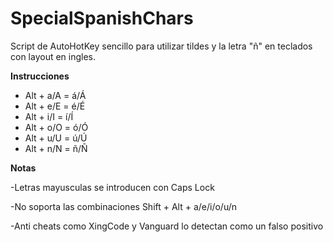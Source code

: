 # SpecialSpanishChars
Script de AutoHotKey sencillo para utilizar tildes y  la letra "ñ" en teclados con layout en ingles.


<b>Instrucciones</b>
<ul>
  <li>Alt + a/A = á/Á</li>
  <li>Alt + e/E = é/É</li>
  <li>Alt + i/I = í/Í</li>
  <li>Alt + o/O = ó/Ó</li>
  <li>Alt + u/U = ú/Ú</li>
  <li>Alt + n/N = ñ/Ñ</li>
</ul>

<b>Notas</b></br>
<p>-Letras mayusculas se introducen con Caps Lock</p>
<p>-No soporta las combinaciones Shift + Alt + a/e/i/o/u/n</p>
<p>-Anti cheats como XingCode y Vanguard lo detectan como un falso positivo</p>
